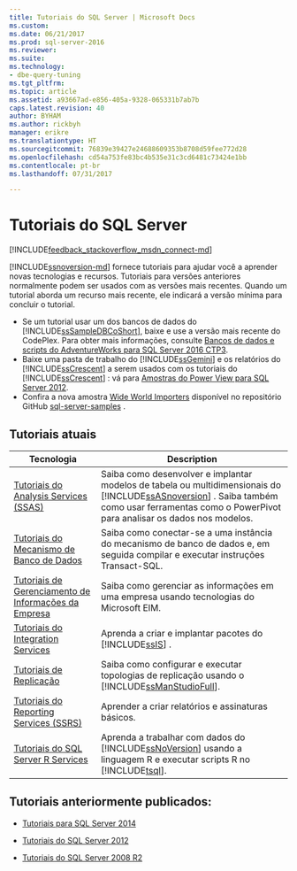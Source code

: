 ```yaml
---
title: Tutoriais do SQL Server | Microsoft Docs
ms.custom: 
ms.date: 06/21/2017
ms.prod: sql-server-2016
ms.reviewer: 
ms.suite: 
ms.technology:
- dbe-query-tuning
ms.tgt_pltfrm: 
ms.topic: article
ms.assetid: a93667ad-e856-405a-9328-065331b7ab7b
caps.latest.revision: 40
author: BYHAM
ms.author: rickbyh
manager: erikre
ms.translationtype: HT
ms.sourcegitcommit: 76839e39427e24688609353b8708d59fee772d28
ms.openlocfilehash: cd54a753fe83bc4b535e31c3cd6481c73424e1bb
ms.contentlocale: pt-br
ms.lasthandoff: 07/31/2017

---
```

# <a name="tutorials-for-sql-server"></a>Tutoriais do SQL Server
[!INCLUDE[feedback_stackoverflow_msdn_connect-md](../includes/feedback-stackoverflow-msdn-connect-md.md)]

[!INCLUDE[ssnoversion-md](../includes/ssnoversion-md.md)] fornece tutoriais para ajudar você a aprender novas tecnologias e recursos. Tutoriais para versões anteriores normalmente podem ser usados com as versões mais recentes. Quando um tutorial aborda um recurso mais recente, ele indicará a versão mínima para concluir o tutorial.  
     
-   Se um tutorial usar um dos bancos de dados do [!INCLUDE[ssSampleDBCoShort](../includes/sssampledbcoshort-md.md)], baixe e use a versão mais recente do CodePlex. Para obter mais informações, consulte [Bancos de dados e scripts do AdventureWorks para SQL Server 2016 CTP3](https://www.microsoft.com/download/details.aspx?id=49502).    
-   Baixe uma pasta de trabalho do [!INCLUDE[ssGemini](../includes/ssgemini-md.md)] e os relatórios do [!INCLUDE[ssCrescent](../includes/sscrescent-md.md)] a serem usados com os tutoriais do [!INCLUDE[ssCrescent](../includes/sscrescent-md.md)] : vá para [Amostras do Power View para SQL Server 2012](http://go.microsoft.com/fwlink/?LinkId=220734).  
- Confira a nova amostra [Wide World Importers](https://msdn.microsoft.com/library/mt734199(SQL.1).aspx) disponível no repositório GitHub [sql-server-samples](https://github.com/Microsoft/sql-server-samples) . 

 
## <a name="current-tutorials"></a>Tutoriais atuais  
  
|Tecnologia|Description|  
|--------------|---------------|  
|[Tutoriais do Analysis Services &#40;SSAS&#41;](../analysis-services/analysis-services-tutorials-ssas.md)|Saiba como desenvolver e implantar modelos de tabela ou multidimensionais do [!INCLUDE[ssASnoversion](../includes/ssasnoversion-md.md)] . Saiba também como usar ferramentas como o PowerPivot para analisar os dados nos modelos.|  
|[Tutoriais do Mecanismo de Banco de Dados](../relational-databases/database-engine-tutorials.md)|Saiba como conectar-se a uma instância do mecanismo de banco de dados e, em seguida compilar e executar instruções Transact-SQL.|  
|[Tutoriais de Gerenciamento de Informações da Empresa](http://msdn.microsoft.com/library/8745dc80-193d-4de0-9f17-ba648ab1e81c)|Saiba como gerenciar as informações em uma empresa usando tecnologias do Microsoft EIM.|  
|[Tutoriais do Integration Services](../integration-services/integration-services-tutorials.md)|Aprenda a criar e implantar pacotes do [!INCLUDE[ssIS](../includes/ssis-md.md)] .|  
|[Tutoriais de Replicação](../relational-databases/replication/replication-tutorials.md)|Saiba como configurar e executar topologias de replicação usando o [!INCLUDE[ssManStudioFull](../includes/ssmanstudiofull-md.md)].|  
|[Tutoriais do Reporting Services &#40;SSRS&#41;](../reporting-services/reporting-services-tutorials-ssrs.md)|Aprender a criar relatórios e assinaturas básicos.|  
|[Tutoriais do SQL Server R Services](../advanced-analytics/tutorials/machine-learning-services-tutorials.md)|Aprenda a trabalhar com dados do [!INCLUDE[ssNoVersion](../includes/ssnoversion-md.md)] usando a linguagem R e executar scripts R no [!INCLUDE[tsql](../includes/tsql-md.md)].|  
  
 ## <a name="previously-published-tutorials"></a>Tutoriais anteriormente publicados:  
  
 - [Tutoriais para SQL Server 2014](https://msdn.microsoft.com/library/hh231699(v=sql.120).aspx)  
  
 - [Tutoriais do SQL Server 2012](https://msdn.microsoft.com/library/hh231699(v=sql.110).aspx)  
  
 - [Tutoriais do SQL Server 2008 R2](http://msdn.microsoft.com/library/ms167593.aspx)   



